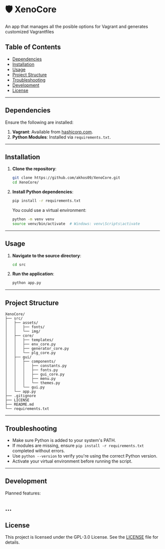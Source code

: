 # 🛡️ XenoCore

An app that manages all the posible options for Vagrant and generates customized Vagrantfiles

## Table of Contents

* [Dependencies](#dependencies)
* [Installation](#installation)
* [Usage](#usage)
* [Project Structure](#project-structure)
* [Troubleshooting](#troubleshooting)
* [Development](#development)
* [License](#license)

---

## Dependencies

Ensure the following are installed:

1. **Vagrant**: Available from [hashicorp.com](https://developer.hashicorp.com/vagrant).
2. **Python Modules**: Installed via `requirements.txt`.

---

## Installation

1. **Clone the repository**:

   ```bash
   git clone https://github.com/akhos09/XenoCore.git
   cd XenoCore/
   ```

2. **Install Python dependencies**:

   ```bash
   pip install -r requirements.txt
   ```

   You could use a virtual environment:

   ```bash
   python -m venv venv
   source venv/bin/activate  # Windows: venv\Scripts\activate
   ```

---

## Usage

1. **Navigate to the source directory**:

   ```bash
   cd src
   ```

2. **Run the application**:

   ```bash
   python app.py
   ```

---

## Project Structure

```
XenoCore/
├── src/
│   ├── assets/
│   │   ├── fonts/
│   │   └── img/
│   ├── core/                     
│   │   ├── templates/
│   │   ├── env_core.py
│   │   ├── generator_core.py
│   │   └── plg_core.py
│   ├── gui/
│   │   ├── components/
│   │   │   ├── constants.py
│   │   │   ├── fonts.py
│   │   │   ├── gui_core.py
│   │   │   ├── menu.py
│   │   │   └── themes.py
│   │   └── gui.py
│   └── app.py                    
├── .gitignore
├── LICENSE
├── README.md
└── requirements.txt

```

---

## Troubleshooting

* Make sure Python is added to your system's PATH.
* If modules are missing, ensure `pip install -r requirements.txt` completed without errors.
* Use `python --version` to verify you're using the correct Python version.
* Activate your virtual environment before running the script.

---

## Development

Planned features:

...
---

## License

This project is licensed under the GPL-3.0 License. See the [LICENSE](LICENSE) file for details.
